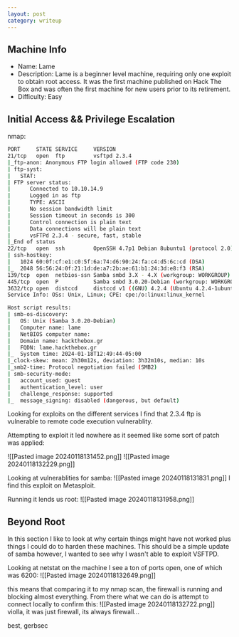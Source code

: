 ```yaml
---
layout: post
category: writeup
---
```


## Machine Info

- Name: Lame
- Description: Lame is a beginner level machine, requiring only one exploit to obtain root access. It was the first machine published on Hack The Box and was often the first machine for new users prior to its retirement. 
- Difficulty: Easy

## Initial Access && Privilege Escalation

nmap:

```bash
PORT     STATE SERVICE     VERSION
21/tcp   open  ftp         vsftpd 2.3.4
|_ftp-anon: Anonymous FTP login allowed (FTP code 230)
| ftp-syst: 
|   STAT: 
| FTP server status:
|      Connected to 10.10.14.9
|      Logged in as ftp
|      TYPE: ASCII
|      No session bandwidth limit
|      Session timeout in seconds is 300
|      Control connection is plain text
|      Data connections will be plain text
|      vsFTPd 2.3.4 - secure, fast, stable
|_End of status
22/tcp   open  ssh         OpenSSH 4.7p1 Debian 8ubuntu1 (protocol 2.0)
| ssh-hostkey: 
|   1024 60:0f:cf:e1:c0:5f:6a:74:d6:90:24:fa:c4:d5:6c:cd (DSA)
|_  2048 56:56:24:0f:21:1d:de:a7:2b:ae:61:b1:24:3d:e8:f3 (RSA)
139/tcp  open  netbios-ssn Samba smbd 3.X - 4.X (workgroup: WORKGROUP)
445/tcp  open  P           Samba smbd 3.0.20-Debian (workgroup: WORKGROUP)
3632/tcp open  distccd     distccd v1 ((GNU) 4.2.4 (Ubuntu 4.2.4-1ubuntu4))
Service Info: OSs: Unix, Linux; CPE: cpe:/o:linux:linux_kernel

Host script results:
| smb-os-discovery: 
|   OS: Unix (Samba 3.0.20-Debian)
|   Computer name: lame
|   NetBIOS computer name: 
|   Domain name: hackthebox.gr
|   FQDN: lame.hackthebox.gr
|_  System time: 2024-01-18T12:49:44-05:00
|_clock-skew: mean: 2h30m12s, deviation: 3h32m10s, median: 10s
|_smb2-time: Protocol negotiation failed (SMB2)
| smb-security-mode: 
|   account_used: guest
|   authentication_level: user
|   challenge_response: supported
|_  message_signing: disabled (dangerous, but default)
```

Looking for exploits on the different services I find that 2.3.4 ftp is vulnerable to remote code execution vulnerablity.

Attempting to exploit it led nowhere as it seemed like some sort of patch was applied:

![[Pasted image 20240118131452.png]]
![[Pasted image 20240118132229.png]]

Looking at vulnerablities for samba:
![[Pasted image 20240118131831.png]]
I find this exploit on Metasploit.

Running it lends us root:
![[Pasted image 20240118131958.png]]
## Beyond Root

In this section I like to look at why certain things might have not worked plus things I could do to harden these machines. This should be a simple update of samba however, I wanted to see why I wasn't able to exploit VSFTPD. 

Looking at netstat on the machine I see a ton of ports open, one of which was 6200:
![[Pasted image 20240118132649.png]]

this means that comparing it to my nmap scan, the firewall is running and blocking almost everything. From there what we can do is attempt to connect locally to confirm this:
![[Pasted image 20240118132722.png]]
violla, it was just firewall, its always firewall...


best,
gerbsec